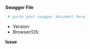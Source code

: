 <!--
**Note on code generation issues**
Please open an issue in [Swagger Codegen](https://github.com/swagger-api/swagger-codegen) repository for any issue with generating code or issues with generated codes.
-->
**Swagger File**

```yaml
 # paste your swagger document here
```

* Version: 
* Browser/OS: 

**Issue**
